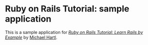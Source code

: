 # Ruby on Rails Tutorial: sample application

This is a sample application for 
[*Ruby on Rails Tutorial: Learn Rails by Example*](http://railstutorial.org/)
by [Michael Hartl](http://michaelhartl.com/).